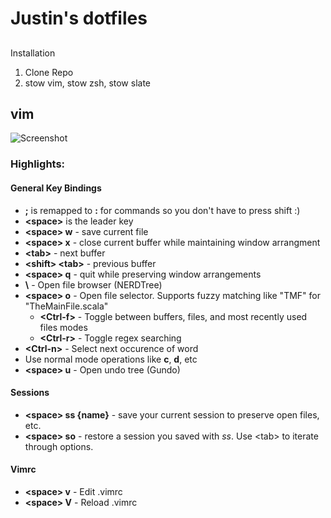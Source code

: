 # Justin's dotfiles

##
Installation

1. Clone Repo
2. stow vim, stow zsh, stow slate

## vim

![Screenshot](http://i.imgur.com/bY1Mw1S.png)

### Highlights:

#### General Key Bindings
* **;** is remapped to **:** for commands so you don't have to press shift :)
* **\<space\>** is the leader key
* **\<space\> w** - save current file
* **\<space\> x** - close current buffer while maintaining window arrangment
* **\<tab\>** - next buffer
* **\<shift\> \<tab\>** - previous buffer
* **\<space\> q** - quit while preserving window arrangements
* **\\** - Open file browser (NERDTree)
* **\<space\> o** - Open file selector. Supports fuzzy matching like "TMF" for "TheMainFile.scala"
  * **\<Ctrl-f\>** - Toggle between buffers, files, and most recently used files modes
  * **\<Ctrl-r\>** - Toggle regex searching
*  **\<Ctrl-n\>** - Select next occurence of word
  * Use normal mode operations like **c**, **d**, etc
* **\<space\> u** - Open undo tree (Gundo)

#### Sessions
* **\<space\> ss {name}** - save your current session to preserve open files, etc.
* **\<space\> so** - restore a session you saved with _ss_. Use \<tab\> to iterate through options.

#### Vimrc
* **\<space\> v** - Edit .vimrc
* **\<space\> V** - Reload .vimrc
